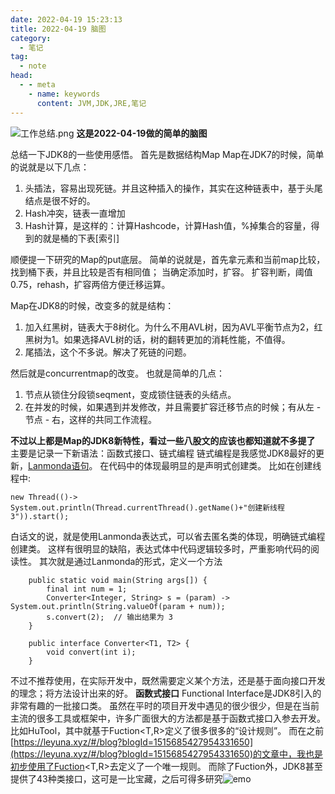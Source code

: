 ```yaml
---
date: 2022-04-19 15:23:13
title: 2022-04-19 脑图
category: 
  - 笔记
tag:
  - note
head:
  - - meta
    - name: keywords
      content: JVM,JDK,JRE,笔记
---
```

![工作总结.png](https://www.leyuna.xyz/image/2022-04-19/工作总结.png)
**这是2022-04-19做的简单的脑图**

总结一下JDK8的一些使用感悟。
首先是数据结构Map
Map在JDK7的时候，简单的说就是以下几点：
1. 头插法，容易出现死链。并且这种插入的操作，其实在这种链表中，基于头尾结点是很不好的。
2. Hash冲突，链表一直增加
3. Hash计算，是这样的：计算Hashcode，计算Hash值，%掉集合的容量，得到的就是桶的下表[索引]

顺便提一下研究的Map的put底层。
简单的说就是，首先拿元素和当前map比较，找到桶下表，并且比较是否有相同值；
当确定添加时，扩容。
扩容判断，阈值0.75，rehash，扩容两倍方便迁移运算。

Map在JDK8的时候，改变多的就是结构：
1. 加入红黑树，链表大于8树化。为什么不用AVL树，因为AVL平衡节点为2，红黑树为1。如果选择AVL树的话，树的翻转更加的消耗性能，不值得。
2. 尾插法，这个不多说。解决了死链的问题。

然后就是concurrentmap的改变。
也就是简单的几点：
1. 节点从锁住分段锁seqment，变成锁住链表的头结点。
2. 在并发的时候，如果遇到并发修改，并且需要扩容迁移节点的时候；有从左 - 节点 - 右，这样的共同工作流程。

**不过以上都是Map的JDK8新特性，看过一些八股文的应该也都知道就不多提了**
主要是记录一下新语法：函数式接口、链式编程
链式编程是我感觉JDK8最好的更新，[Lanmonda语句](https://www.runoob.com/java/java8-lambda-expressions.html)。
在代码中的体现最明显的是声明式创建类。
比如在创建线程中:
```
new Thread(()-> System.out.println(Thread.currentThread().getName()+"创建新线程3")).start();
```
白话文的说，就是使用Lanmonda表达式，可以省去匿名类的体现，明确链式编程创建类。
这样有很明显的缺陷，表达式体中代码逻辑较多时，严重影响代码的阅读性。
其次就是通过Lanmonda的形式，定义一个方法
```
    public static void main(String args[]) {
        final int num = 1;
        Converter<Integer, String> s = (param) -> System.out.println(String.valueOf(param + num));
        s.convert(2);  // 输出结果为 3
    }
 
    public interface Converter<T1, T2> {
        void convert(int i);
    }
```
不过不推荐使用，在实际开发中，既然需要定义某个方法，还是基于面向接口开发的理念；将方法设计出来的好。
**函数式接口**
Functional Interface是JDK8引入的非常有趣的一批接口类。
虽然在平时的项目开发中遇见的很少很少，但是在当前主流的很多工具或框架中，许多广面很大的方法都是基于函数式接口入参去开发。
比如HuTool，其中就基于Fuction<T,R>定义了很多很多的“设计规则”。
而在之前[https://leyuna.xyz/#/blog?blogId=1515685427954331650](https://leyuna.xyz/#/blog?blogId=1515685427954331650)的文章中，我也是初步使用了Fuction<T,R>去定义了一个唯一规则。
而除了Fuction外，JDK8甚至提供了43种类接口，这可是一比宝藏，之后可得多研究![emo](https://www.leyuna.xyz/image/emo/QQ图片20220302210512.jpg)
